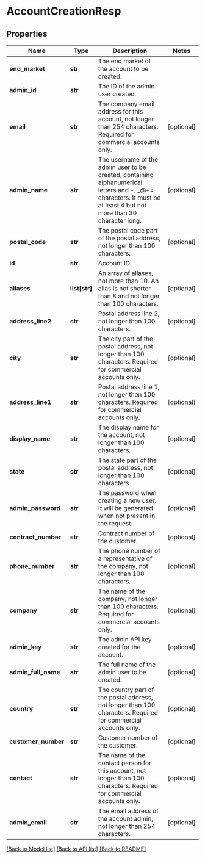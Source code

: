 # AccountCreationResp

## Properties
Name | Type | Description | Notes
------------ | ------------- | ------------- | -------------
**end_market** | **str** | The end market of the account to be created. | 
**admin_id** | **str** | The ID of the admin user created. | 
**email** | **str** | The company email address for this account, not longer than 254 characters. Required for commercial accounts only. | [optional] 
**admin_name** | **str** | The username of the admin user to be created, containing alphanumerical letters and -,._@+&#x3D; characters. It must be at least 4 but not more than 30 character long. | [optional] 
**postal_code** | **str** | The postal code part of the postal address, not longer than 100 characters. | [optional] 
**id** | **str** | Account ID. | 
**aliases** | **list[str]** | An array of aliases, not more than 10. An alias is not shorter than 8 and not longer than 100 characters. | [optional] 
**address_line2** | **str** | Postal address line 2, not longer than 100 characters. | [optional] 
**city** | **str** | The city part of the postal address, not longer than 100 characters. Required for commercial accounts only. | [optional] 
**address_line1** | **str** | Postal address line 1, not longer than 100 characters. Required for commercial accounts only. | [optional] 
**display_name** | **str** | The display name for the account, not longer than 100 characters. | [optional] 
**state** | **str** | The state part of the postal address, not longer than 100 characters. | [optional] 
**admin_password** | **str** | The password when creating a new user. It will be generated when not present in the request. | [optional] 
**contract_number** | **str** | Contract number of the customer. | [optional] 
**phone_number** | **str** | The phone number of a representative of the company, not longer than 100 characters. | [optional] 
**company** | **str** | The name of the company, not longer than 100 characters. Required for commercial accounts only. | [optional] 
**admin_key** | **str** | The admin API key created for the account. | [optional] 
**admin_full_name** | **str** | The full name of the admin user to be created. | [optional] 
**country** | **str** | The country part of the postal address, not longer than 100 characters. Required for commercial accounts only. | [optional] 
**customer_number** | **str** | Customer number of the customer. | [optional] 
**contact** | **str** | The name of the contact person for this account, not longer than 100 characters. Required for commercial accounts only. | [optional] 
**admin_email** | **str** | The email address of the account admin, not longer than 254 characters. | [optional] 

[[Back to Model list]](../README.md#documentation-for-models) [[Back to API list]](../README.md#documentation-for-api-endpoints) [[Back to README]](../README.md)



